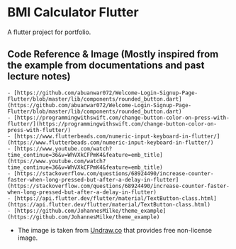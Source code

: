 # BMI Calculator Flutter

A flutter project for portfolio.

## Code Reference & Image (Mostly inspired from the example from documentations and past lecture notes)

    - [https://github.com/abuanwar072/Welcome-Login-Signup-Page-Flutter/blob/master/lib/components/rounded_button.dart](https://github.com/abuanwar072/Welcome-Login-Signup-Page-Flutter/blob/master/lib/components/rounded_button.dart)
    - [https://programmingwithswift.com/change-button-color-on-press-with-flutter/](https://programmingwithswift.com/change-button-color-on-press-with-flutter/)
    - [https://www.flutterbeads.com/numeric-input-keyboard-in-flutter/](https://www.flutterbeads.com/numeric-input-keyboard-in-flutter/)
    - [https://www.youtube.com/watch?time_continue=36&v=WhVXkCFPmK4&feature=emb_title](https://www.youtube.com/watch?time_continue=36&v=WhVXkCFPmK4&feature=emb_title)
    - [https://stackoverflow.com/questions/68924490/increase-counter-faster-when-long-pressed-but-after-a-delay-in-flutter](https://stackoverflow.com/questions/68924490/increase-counter-faster-when-long-pressed-but-after-a-delay-in-flutter)
    - [https://api.flutter.dev/flutter/material/TextButton-class.html](https://api.flutter.dev/flutter/material/TextButton-class.html)
    - [https://github.com/JohannesMilke/theme_example](https://github.com/JohannesMilke/theme_example)
- The image is taken from [Undraw.co](http://Undraw.co) that provides free non-license image.
